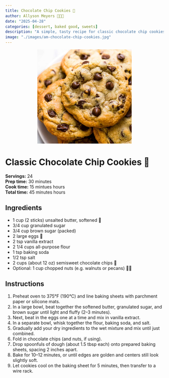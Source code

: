 ```yaml
---
title: Chocolate Chip Cookies 🍪
author: Allyson Meyers 👩🏻‍🍳
date: "2025-04-28"
categories: [dessert, baked good, sweets]
description: "A simple, tasty recipe for classic chocolate chip cookies"
image: "./images/am-chocolate-chip-cookies.jpg"
---
```


<p align="center">
  <img src="./images/am-chocolate-chip-cookies.jpg" alt="Classic Chocolate Chip Cookies" width="300"/>
</p>

# Classic Chocolate Chip Cookies 🍪

**Servings:** 24<br>
**Prep time:** 30 minutes</br>
**Cook time:** 15 mintues hours<br>
**Total time:** 45 minutes hours<br>

## Ingredients
- 1 cup (2 sticks) unsalted butter, softened 🧈
- 3/4 cup granulated sugar
- 3/4 cup brown sugar (packed)
- 2 large eggs 🥚
- 2 tsp vanilla extract
- 2 1/4 cups all-purpose flour
- 1 tsp baking soda
- 1/2 tsp salt
- 2 cups (about 12 oz) semisweet chocolate chips 🍫
- Optional: 1 cup chopped nuts (e.g. walnuts or pecans) 🌰🥜

## Instructions
1. Preheat oven to 375°F (190°C) and line baking sheets with parchment paper or silicone mats.
2. In a large bowl, beat together the softened butter, granulated sugar, and brown sugar until light and fluffy (2–3 minutes).
3. Next, beat in the eggs one at a time and mix in vanilla extract.
4. In a separate bowl, whisk together the flour, baking soda, and salt.
5. Gradually add your dry ingredients to the wet mixture and mix until just combined.
6. Fold in chocolate chips (and nuts, if using).
7. Drop spoonfuls of dough (about 1.5 tbsp each) onto prepared baking sheets, spacing 2 inches apart.
8. Bake for 10–12 minutes, or until edges are golden and centers still look slightly soft.
9. Let cookies cool on the baking sheet for 5 minutes, then transfer to a wire rack.

